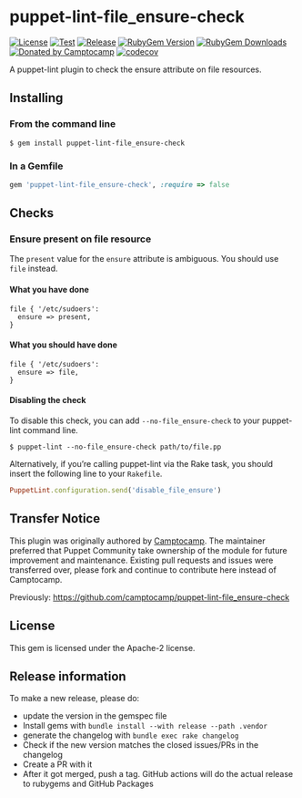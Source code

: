 puppet-lint-file_ensure-check
==============================

[![License](https://img.shields.io/github/license/voxpupuli/puppet-lint-file_ensure-check.svg)](https://github.com/voxpupuli/puppet-lint-file_ensure-check/blob/master/LICENSE)
[![Test](https://github.com/voxpupuli/puppet-lint-file_ensure-check/actions/workflows/test.yml/badge.svg)](https://github.com/voxpupuli/puppet-lint-file_ensure-check/actions/workflows/test.yml)
[![Release](https://github.com/voxpupuli/puppet-lint-file_ensure-check/actions/workflows/release.yml/badge.svg)](https://github.com/voxpupuli/puppet-lint-file_ensure-check/actions/workflows/release.yml)
[![RubyGem Version](https://img.shields.io/gem/v/puppet-lint-file_ensure-check.svg)](https://rubygems.org/gems/puppet-lint-file_ensure-check)
[![RubyGem Downloads](https://img.shields.io/gem/dt/puppet-lint-file_ensure-check.svg)](https://rubygems.org/gems/puppet-lint-file_ensure-check)
[![Donated by Camptocamp](https://img.shields.io/badge/donated%20by-camptocamp-fb7047.svg)](#transfer-notice)
[![codecov](https://codecov.io/gh/voxpupuli/puppet-lint-file_ensure-check/branch/master/graph/badge.svg)](https://codecov.io/gh/voxpupuli/puppet-lint-file_ensure-check)

A puppet-lint plugin to check the ensure attribute on file resources.

## Installing

### From the command line

```shell
$ gem install puppet-lint-file_ensure-check
```

### In a Gemfile

```ruby
gem 'puppet-lint-file_ensure-check', :require => false
```

## Checks

### Ensure present on file resource

The `present` value for the `ensure` attribute is ambiguous. You should use `file` instead.

#### What you have done

```puppet
file { '/etc/sudoers':
  ensure => present,
}
```

#### What you should have done

```puppet
file { '/etc/sudoers':
  ensure => file,
}
```


#### Disabling the check

To disable this check, you can add `--no-file_ensure-check` to your puppet-lint command line.

```shell
$ puppet-lint --no-file_ensure-check path/to/file.pp
```

Alternatively, if you’re calling puppet-lint via the Rake task, you should insert the following line to your `Rakefile`.

```ruby
PuppetLint.configuration.send('disable_file_ensure')
```

## Transfer Notice

This plugin was originally authored by [Camptocamp](http://www.camptocamp.com).
The maintainer preferred that Puppet Community take ownership of the module for future improvement and maintenance.
Existing pull requests and issues were transferred over, please fork and continue to contribute here instead of Camptocamp.

Previously: https://github.com/camptocamp/puppet-lint-file_ensure-check

## License

This gem is licensed under the Apache-2 license.

## Release information

To make a new release, please do:
* update the version in the gemspec file
* Install gems with `bundle install --with release --path .vendor`
* generate the changelog with `bundle exec rake changelog`
* Check if the new version matches the closed issues/PRs in the changelog
* Create a PR with it
* After it got merged, push a tag. GitHub actions will do the actual release to rubygems and GitHub Packages

